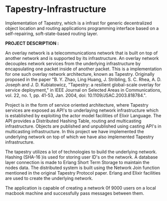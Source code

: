 # Tapestry-Infrastructure 
Implementation of Tapestry, which is a infrast for generic decentralized object location and routing applications programming interface based on a self-repairing, soft-state-based routing layer.

**PROJECT DESCRIPTION :**

An overlay network is a telecommunications network that is built on top of another network and is supported by its infrastructure. An overlay network decouples network services from the underlying infrastructure by encapsulating one packet inside of another packet. This is a implementation for one such overlay network architecture, known as Tapestry. Originally proposed in the paper "B. Y. Zhao, Ling Huang, J. Stribling, S. C. Rhea, A. D. Joseph and J. D. Kubiatowicz, "Tapestry: a resilient global-scale overlay for service deployment," in IEEE Journal on Selected Areas in Communications, vol. 22, no. 1, pp. 41-53, Jan. 2004, doi: 10.1109/JSAC.2003.818784.". 

Project is in the form of service oriented architecture, where Tapestry services are exposed as API's to underlaying network infrastructure which is established by exploiting the actor model facilities of Elixir Language. The API provides a Distributed Hashing Table, routing and multicasting infrastructure. Objects are published and unpublished using casting API's in multicasting infrastructure. In this project we have implemented the underlying network on top of which we have also implemented Tapestry infrastructure.

The tapestry utilizes a lot of technologies to build the underlying network. Hashing (SHA-16 )is used for storing user ID's on the network. A database layer connection is made to Erlang Short Term Storage to maintain the nodes data. The distributed system is built using the Network Join function mentioned in the original Tapestry Protocol paper. Erlang and Elixir facilities are used to create the underlying network.

The application is capable of creating a network 0f 9000 users on a local macbook machine and successfully pass messages between them.


